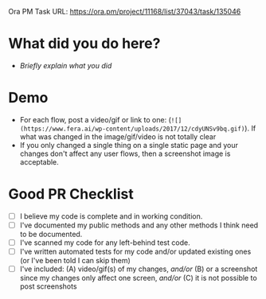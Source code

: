 Ora PM Task URL: https://ora.pm/project/11168/list/37043/task/135046

# What did you do here?
* *Briefly explain what you did*

# Demo
* For each flow, post a video/gif or link to one: (`![](https://www.fera.ai/wp-content/uploads/2017/12/cdyUNSv9bq.gif)`). If what was changed in the image/gif/video is not totally clear 
*  If you only changed a single thing on a single static page and your changes don't affect any user flows, then a screenshot image is acceptable.

# Good PR Checklist
- [ ] I believe my code is complete and in working condition.
- [ ] I've documented my public methods and any other methods I think need to be documented.
- [ ] I've scanned my code for any left-behind test code.
- [ ] I've written automated tests for my code and/or updated existing ones  (or I've been told I can skip them)
- [ ] I've included: 
    (A) video/gif(s) of my changes, 
    *and/or* (B) or a screenshot since my changes only affect one screen, 
    *and/or* (C) it is not possible to post screenshots 
